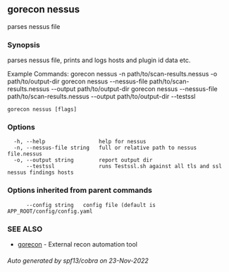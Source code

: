 ## gorecon nessus

parses nessus file

### Synopsis

parses nessus file, prints and logs hosts and plugin id data etc.

Example Commands:
	gorecon nessus -n path/to/scan-results.nessus -o path/to/output-dir
	gorecon nessus --nessus-file path/to/scan-results.nessus --output path/to/output-dir
	gorecon nessus --nessus-file path/to/scan-results.nessus --output path/to/output-dir --testssl


```
gorecon nessus [flags]
```

### Options

```
  -h, --help                 help for nessus
  -n, --nessus-file string   full or relative path to nessus file.nessus
  -o, --output string        report output dir
      --testssl              runs Testssl.sh against all tls and ssl nessus findings hosts
```

### Options inherited from parent commands

```
      --config string   config file (default is APP_ROOT/config/config.yaml
```

### SEE ALSO

* [gorecon](gorecon.md)	 - External recon automation tool

###### Auto generated by spf13/cobra on 23-Nov-2022
